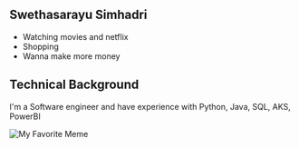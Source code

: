 ## Swethasarayu Simhadri

- Watching movies and netflix
- Shopping
- Wanna make more money

## Technical Background

I'm a Software engineer and have experience with Python, Java, SQL, AKS, PowerBI

![My Favorite Meme]([https://link.to/your/favorite/meme.jpg](https://images.app.goo.gl/q52BaEf57SgHFQFU9))
